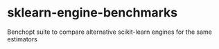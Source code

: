 # sklearn-engine-benchmarks
Benchopt suite to compare alternative scikit-learn engines for the same estimators
